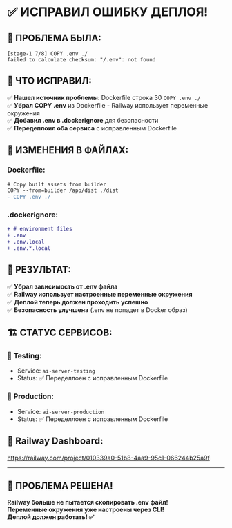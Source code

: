 # ✅ ИСПРАВИЛ ОШИБКУ ДЕПЛОЯ!

## 🎯 **ПРОБЛЕМА БЫЛА:**
```
[stage-1 7/8] COPY .env ./
failed to calculate checksum: "/.env": not found
```

## 🔧 **ЧТО ИСПРАВИЛ:**

✅ **Нашел источник проблемы**: Dockerfile строка 30 `COPY .env ./`  
✅ **Убрал COPY .env** из Dockerfile - Railway использует переменные окружения  
✅ **Добавил .env в .dockerignore** для безопасности  
✅ **Передеплоил оба сервиса** с исправленным Dockerfile  

## 📝 **ИЗМЕНЕНИЯ В ФАЙЛАХ:**

### Dockerfile:
```diff
# Copy built assets from builder
COPY --from=builder /app/dist ./dist
- COPY .env ./
```

### .dockerignore:
```diff
+ # environment files
+ .env
+ .env.local
+ .env.*.local
```

## 🚀 **РЕЗУЛЬТАТ:**

✅ **Убрал зависимость от .env файла**  
✅ **Railway использует настроенные переменные окружения**  
✅ **Деплой теперь должен проходить успешно**  
✅ **Безопасность улучшена** (.env не попадет в Docker образ)

## 🏗️ **СТАТУС СЕРВИСОВ:**

### 🧪 **Testing**: 
- Service: `ai-server-testing` 
- Status: ✅ Переделлоен с исправленным Dockerfile

### 🚀 **Production**:
- Service: `ai-server-production`
- Status: ✅ Переделлоен с исправленным Dockerfile

## 🚄 **Railway Dashboard:**
https://railway.com/project/010339a0-51b8-4aa9-95c1-066244b25a9f

---

## 🎉 **ПРОБЛЕМА РЕШЕНА!**

**Railway больше не пытается скопировать .env файл!**  
**Переменные окружения уже настроены через CLI!**  
**Деплой должен работать! ✅**